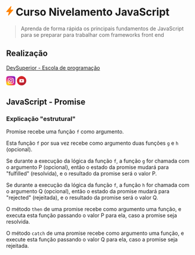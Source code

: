 # ![DevSuperior logo](https://raw.githubusercontent.com/devsuperior/bds-assets/main/ds/devsuperior-logo-small.png) Curso Nivelamento JavaScript
>  Aprenda de forma rápida os principais fundamentos de JavaScript para se preparar para trabalhar com frameworks front end

## Realização
[DevSuperior - Escola de programação](https://devsuperior.com.br)

[![DevSuperior no Instagram](https://raw.githubusercontent.com/devsuperior/bds-assets/main/ds/ig-icon.png)](https://instagram.com/devsuperior.ig)
[![DevSuperior no Youtube](https://raw.githubusercontent.com/devsuperior/bds-assets/main/ds/yt-icon.png)](https://youtube.com/devsuperior)

## JavaScript - Promise

### Explicação "estrutural"

Promise recebe uma função `f` como argumento.

Esta função `f` por sua vez recebe como argumento duas funções `g` e `h` (opcional).

Se durante a execução da lógica da função `f`, a função `g` for chamada com o argumento P (opcional), então o estado da promise mudará para "fulfilled" (resolvida), e o resultado da promise será o valor P. 

Se durante a execução da lógica da função `f`, a função `h` for chamada com o argumento Q (opcional), então o estado da promise mudará para "rejected" (rejeitada), e o resultado da promise será o valor Q. 

O método `then` de uma promise recebe como argumento uma função, e executa esta função passando o valor P para ela, caso a promise seja resolvida.

O método `catch` de uma promise recebe como argumento uma função, e execute esta função passando o valor Q para ela, caso a promise seja rejeitada.
